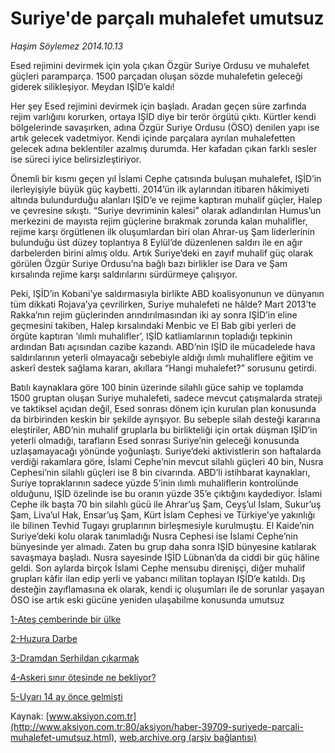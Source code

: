 # Suriye'de parçalı muhalefet umutsuz

*Haşim Söylemez 2014.10.13*

<div class="pNewsDetailMainContent" itemprop="articleBody">
 <p>
  Esed rejimini devirmek için yola çıkan Özgür Suriye Ordusu ve muhalefet güçleri paramparça. 1500 parçadan oluşan sözde muhalefetin geleceği giderek silikleşiyor. Meydan IŞİD’e kaldı!
 </p>
 <p>
  Her şey Esed rejimini devirmek için başladı. Aradan geçen süre zarfında rejim varlığını korurken, ortaya IŞİD diye bir terör örgütü çıktı. Kürtler kendi bölgelerinde savaşırken, adına Özgür Suriye Ordusu (ÖSO) denilen yapı ise artık gelecek vadetmiyor. Kendi içinde parçalara ayrılan muhalefetten gelecek adına beklentiler azalmış durumda. Her kafadan çıkan farklı sesler ise süreci iyice belirsizleştiriyor.
 </p>
 <p>
  Önemli bir kısmı geçen yıl İslami Cephe çatısında buluşan muhalefet, IŞİD’in ilerleyişiyle büyük güç kaybetti. 2014’ün ilk aylarından itibaren hâkimiyeti altında bulundurduğu alanları IŞİD’e ve rejime kaptıran muhalif güçler, Halep ve çevresine sıkıştı. “Suriye devriminin kalesi” olarak adlandırılan Humus’un merkezini de mayısta rejim güçlerine bırakmak zorunda kalan muhalifler, rejime karşı örgütlenen ilk oluşumlardan biri olan Ahrar-uş Şam liderlerinin bulunduğu üst düzey toplantıya 8 Eylül’de düzenlenen saldırı ile en ağır darbelerden birini almış oldu. Artık Suriye’deki en zayıf muhalif güç olarak görülen Özgür Suriye Ordusu’na bağlı bazı birlikler ise Dara ve Şam kırsalında rejime karşı saldırılarını sürdürmeye çalışıyor.
 </p>
 <p>
  Peki, IŞİD’in Kobani’ye saldırmasıyla birlikte ABD koalisyonunun ve dünyanın tüm dikkati Rojava’ya çevrilirken, Suriye muhalefeti ne hâlde? Mart 2013’te Rakka’nın rejim güçlerinden arındırılmasından iki ay sonra IŞİD’in eline geçmesini takiben, Halep kırsalındaki Menbic ve El Bab gibi yerleri de  örgüte kaptıran ‘ılımlı muhalifler’, IŞİD katliamlarının topladığı tepkinin ardından Batı açısından cazibe kazandı. ABD’nin IŞİD ile mücadelede hava saldırılarının yeterli olmayacağı sebebiyle aldığı ılımlı muhaliflere eğitim ve askerî destek sağlama kararı, akıllara “Hangi muhalefet?” sorusunu getirdi.
 </p>
 <p>
  Batılı kaynaklara göre 100 binin üzerinde silahlı güce sahip ve toplamda 1500 gruptan oluşan Suriye muhalefeti, sadece mevcut çatışmalarda strateji ve taktiksel açıdan değil, Esed sonrası dönem için kurulan plan konusunda da birbirinden keskin bir şekilde ayrışıyor. Bu sebeple silah desteği kararına eleştiriler, ABD’nin muhalif gruplarla bu birlikteliği için ortak düşman IŞİD’in yeterli olmadığı, tarafların Esed sonrası Suriye’nin geleceği konusunda uzlaşamayacağı yönünde yoğunlaştı. Suriye’deki aktivistlerin son haftalarda verdiği rakamlara göre, İslami Cephe’nin mevcut silahlı güçleri 40 bin, Nusra Cephesi’nin silahlı güçleri ise 8 bin civarında. ABD’li istihbarat kaynakları, Suriye topraklarının sadece yüzde 5’inin ılımlı muhaliflerin kontrolünde olduğunu, IŞİD özelinde ise bu oranın yüzde 35’e çıktığını kaydediyor. İslami Cephe ilk başta 70 bin silahlı gücü ile Ahrar’uş Şam, Ceyş’ul İslam, Sukur’uş Şam, Liva’ul Hak, Ensar’uş Şam, Kürt İslam Cephesi ve Türkiye’ye yakınlığı ile bilinen Tevhid Tugayı gruplarının birleşmesiyle kurulmuştu. El Kaide’nin Suriye’deki kolu olarak tanımladığı Nusra Cephesi ise İslami Cephe’nin bünyesinde yer almadı. Zaten bu grup daha sonra IŞİD bünyesine katılarak savaşmaya başladı. Nusra sayesinde IŞİD Lübnan’da da ciddi bir güç hâline geldi. Son aylarda birçok İslami Cephe mensubu direnişçi, diğer muhalif grupları kâfir ilan edip yerli ve yabancı militan toplayan IŞİD’e katıldı. Dış desteğin zayıflamasına ek olarak, kendi iç oluşumları ile de sorunlar yaşayan ÖSO ise artık eski gücüne yeniden ulaşabilme konusunda umutsuz
 </p>
 <p>
  <a href="http://web.archive.org/web/20150305073515/http://aksiyon.com.tr/aksiyon/haber-39705-ates-cemberinde-bir-ulke.html" target="_self">
   1-Ateş çemberinde bir ülke
  </a>
 </p>
 <p>
  <a href="http://web.archive.org/web/20150305073515/http://aksiyon.com.tr/aksiyon/haber-39707-huzura-darbe.html" target="_self">
   2-Huzura Darbe
  </a>
 </p>
 <p>
  <a href="http://web.archive.org/web/20150305073515/http://aksiyon.com.tr/aksiyon/haber-39708-dramdan-serhildan-cikarmak.html" target="_self">
   3-Dramdan Serhildan çıkarmak
  </a>
 </p>
 <p>
  <a href="http://web.archive.org/web/20150305073515/http://aksiyon.com.tr/aksiyon/haber-39711-askeri-sinirin-otesinde-ne-bekliyor.html" target="_self">
   4-Askeri sınır ötesinde ne bekliyor?
  </a>
 </p>
 <p>
  <a href="http://web.archive.org/web/20150305073515/http://aksiyon.com.tr/aksiyon/haber-39710-uyari-14-ay-once-gelmisti.html" target="_self">
   5-Uyarı 14 ay önce gelmişti
  </a>
 </p>
</div>


Kaynak: [www.aksiyon.com.tr](http://www.aksiyon.com.tr:80/aksiyon/haber-39709-suriyede-parcali-muhalefet-umutsuz.html), [web.archive.org (arşiv bağlantısı)](http://web.archive.org/web/20150305073515/http://www.aksiyon.com.tr:80/aksiyon/haber-39709-suriyede-parcali-muhalefet-umutsuz.html)

